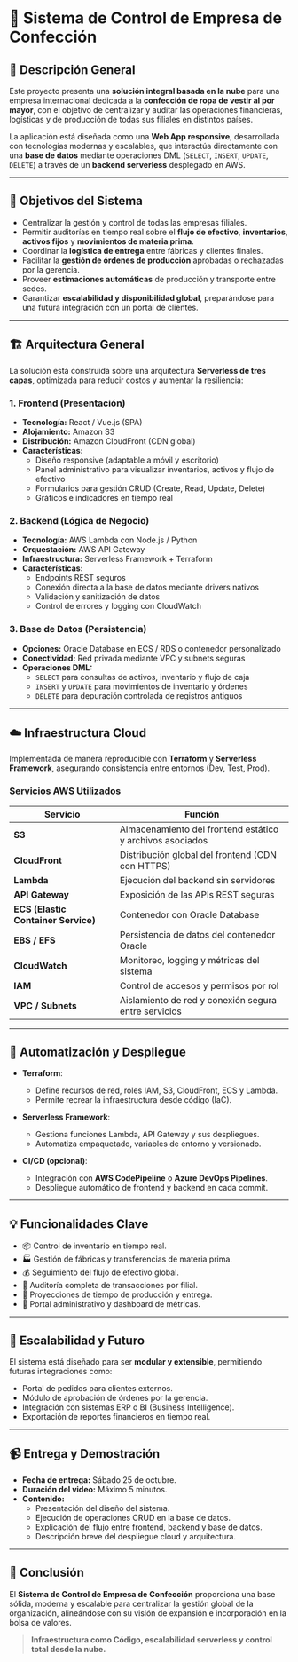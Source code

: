 # 🧵 Sistema de Control de Empresa de Confección

## 📘 Descripción General

Este proyecto presenta una **solución integral basada en la nube** para una empresa internacional dedicada a la **confección de ropa de vestir al por mayor**, con el objetivo de centralizar y auditar las operaciones financieras, logísticas y de producción de todas sus filiales en distintos países.

La aplicación está diseñada como una **Web App responsive**, desarrollada con tecnologías modernas y escalables, que interactúa directamente con una **base de datos** mediante operaciones DML (`SELECT`, `INSERT`, `UPDATE`, `DELETE`) a través de un **backend serverless** desplegado en AWS.

---

## 🎯 Objetivos del Sistema

- Centralizar la gestión y control de todas las empresas filiales.
- Permitir auditorías en tiempo real sobre el **flujo de efectivo**, **inventarios**, **activos fijos** y **movimientos de materia prima**.
- Coordinar la **logística de entrega** entre fábricas y clientes finales.
- Facilitar la **gestión de órdenes de producción** aprobadas o rechazadas por la gerencia.
- Proveer **estimaciones automáticas** de producción y transporte entre sedes.
- Garantizar **escalabilidad y disponibilidad global**, preparándose para una futura integración con un portal de clientes.

---

## 🏗️ Arquitectura General

La solución está construida sobre una arquitectura **Serverless de tres capas**, optimizada para reducir costos y aumentar la resiliencia:

### 1. **Frontend (Presentación)**
- **Tecnología:** React / Vue.js (SPA)
- **Alojamiento:** Amazon S3
- **Distribución:** Amazon CloudFront (CDN global)
- **Características:**
  - Diseño responsive (adaptable a móvil y escritorio)
  - Panel administrativo para visualizar inventarios, activos y flujo de efectivo
  - Formularios para gestión CRUD (Create, Read, Update, Delete)
  - Gráficos e indicadores en tiempo real

### 2. **Backend (Lógica de Negocio)**
- **Tecnología:** AWS Lambda con Node.js / Python
- **Orquestación:** AWS API Gateway
- **Infraestructura:** Serverless Framework + Terraform
- **Características:**
  - Endpoints REST seguros
  - Conexión directa a la base de datos mediante drivers nativos
  - Validación y sanitización de datos
  - Control de errores y logging con CloudWatch

### 3. **Base de Datos (Persistencia)**
- **Opciones:** Oracle Database en ECS / RDS o contenedor personalizado
- **Conectividad:** Red privada mediante VPC y subnets seguras
- **Operaciones DML:**
  - `SELECT` para consultas de activos, inventario y flujo de caja
  - `INSERT` y `UPDATE` para movimientos de inventario y órdenes
  - `DELETE` para depuración controlada de registros antiguos

---

## ☁️ Infraestructura Cloud

Implementada de manera reproducible con **Terraform** y **Serverless Framework**, asegurando consistencia entre entornos (Dev, Test, Prod).

### Servicios AWS Utilizados

| Servicio | Función |
|-----------|----------|
| **S3** | Almacenamiento del frontend estático y archivos asociados |
| **CloudFront** | Distribución global del frontend (CDN con HTTPS) |
| **Lambda** | Ejecución del backend sin servidores |
| **API Gateway** | Exposición de las APIs REST seguras |
| **ECS (Elastic Container Service)** | Contenedor con Oracle Database |
| **EBS / EFS** | Persistencia de datos del contenedor Oracle |
| **CloudWatch** | Monitoreo, logging y métricas del sistema |
| **IAM** | Control de accesos y permisos por rol |
| **VPC / Subnets** | Aislamiento de red y conexión segura entre servicios |

---

## 🔧 Automatización y Despliegue

- **Terraform**: 
  - Define recursos de red, roles IAM, S3, CloudFront, ECS y Lambda.
  - Permite recrear la infraestructura desde código (IaC).

- **Serverless Framework**: 
  - Gestiona funciones Lambda, API Gateway y sus despliegues.
  - Automatiza empaquetado, variables de entorno y versionado.

- **CI/CD (opcional)**:
  - Integración con **AWS CodePipeline** o **Azure DevOps Pipelines**.
  - Despliegue automático de frontend y backend en cada commit.

---

## 💡 Funcionalidades Clave

- 📦 Control de inventario en tiempo real.  
- 🏭 Gestión de fábricas y transferencias de materia prima.  
- 💰 Seguimiento del flujo de efectivo global.  
- 🧾 Auditoría completa de transacciones por filial.  
- 🧠 Proyecciones de tiempo de producción y entrega.  
- 🧍 Portal administrativo y dashboard de métricas.  

---

## 🧩 Escalabilidad y Futuro

El sistema está diseñado para ser **modular y extensible**, permitiendo futuras integraciones como:
- Portal de pedidos para clientes externos.
- Módulo de aprobación de órdenes por la gerencia.
- Integración con sistemas ERP o BI (Business Intelligence).
- Exportación de reportes financieros en tiempo real.

---

## 📹 Entrega y Demostración

- **Fecha de entrega:** Sábado 25 de octubre.  
- **Duración del video:** Máximo 5 minutos.  
- **Contenido:**  
  - Presentación del diseño del sistema.  
  - Ejecución de operaciones CRUD en la base de datos.  
  - Explicación del flujo entre frontend, backend y base de datos.  
  - Descripción breve del despliegue cloud y arquitectura.

---

## 🚀 Conclusión

El **Sistema de Control de Empresa de Confección** proporciona una base sólida, moderna y escalable para centralizar la gestión global de la organización, alineándose con su visión de expansión e incorporación en la bolsa de valores.

> **Infraestructura como Código, escalabilidad serverless y control total desde la nube.**
